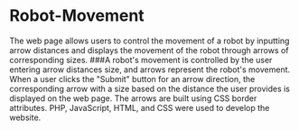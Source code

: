 # Robot-Movement
The web page allows users to control the movement of a robot by inputting arrow distances and displays the movement of the robot through arrows of corresponding sizes.
###A robot's movement is controlled by the user entering arrow distances size, and arrows represent the robot's movement. When a user clicks the "Submit" button for an arrow direction, the corresponding arrow with a size based on the distance the user provides is displayed on the web page. The arrows are built using CSS border attributes. PHP, JavaScript, HTML, and CSS were used to develop the website. 
